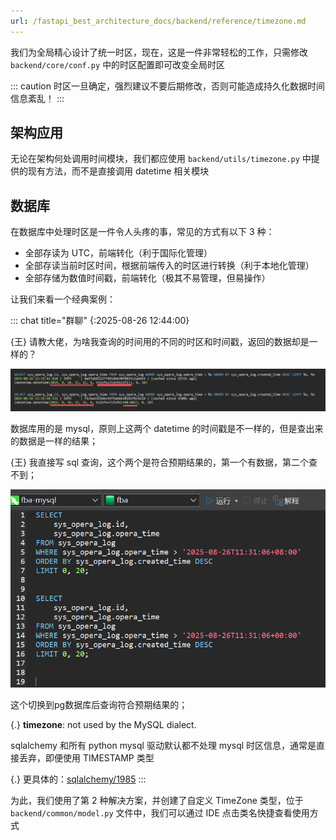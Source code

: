 ```yaml
---
url: /fastapi_best_architecture_docs/backend/reference/timezone.md
---
```

我们为全局精心设计了统一时区，现在，这是一件非常轻松的工作，只需修改 `backend/core/conf.py` 中的时区配置即可改变全局时区

::: caution
时区一旦确定，强烈建议不要后期修改，否则可能造成持久化数据时间信息紊乱！
:::

## 架构应用

无论在架构何处调用时间模块，我们都应使用 `backend/utils/timezone.py` 中提供的现有方法，而不是直接调用 datetime 相关模块

## 数据库

在数据库中处理时区是一件令人头疼的事，常见的方式有以下 3 种：

* 全部存读为 UTC，前端转化（利于国际化管理）
* 全部存读当前时区时间，根据前端传入的时区进行转换（利于本地化管理）
* 全部存储为数值时间戳，前端转化（极其不易管理，但易操作）

让我们来看一个经典案例：

::: chat title="群聊"
{:2025-08-26 12:44:00}

{王}
请教大佬，为啥我查询的时间用的不同的时区和时间戳，返回的数据却是一样的？

![question\_db\_timezone](/images/question_db_timezone.png)

数据库用的是 mysql，原则上这两个 datetime 的时间戳是不一样的，但是查出来的数据是一样的结果；

{王}
我直接写 sql 查询，这个两个是符合预期结果的，第一个有数据，第二个查不到；

![question\_sql\_timezone](/images/question_sql_timezone.png)

这个切换到pg数据库后查询符合预期结果的；

{.}
**timezone**: not used by the MySQL dialect.

sqlalchemy 和所有 python mysql 驱动默认都不处理 mysql 时区信息，通常是直接丢弃，即便使用 TIMESTAMP 类型

{.}
更具体的：[sqlalchemy/1985](https://github.com/sqlalchemy/sqlalchemy/issues/1985)
:::

为此，我们使用了第 2 种解决方案，并创建了自定义 TimeZone 类型，位于 `backend/common/model.py` 文件中，我们可以通过 IDE
点击类名快捷查看使用方式
